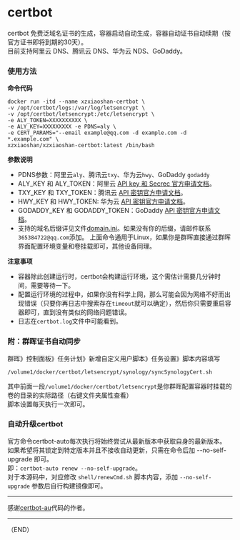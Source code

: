 # certbot  
certbot 免费泛域名证书的生成，容器启动自动生成，容器自动证书自动续期（按官方证书即将到期的30天）。   
目前支持阿里云 DNS、腾讯云 DNS、华为云 NDS、GoDaddy。  

### 使用方法 
**命令代码**  
```
docker run -itd --name xzxiaoshan-certbot \
-v /opt/certbot/logs:/var/log/letsencrypt \
-v /opt/certbot/letsencrypt:/etc/letsencrypt \
-e ALY_TOKEN=XXXXXXXXXX \
-e ALY_KEY=XXXXXXXXX -e PDNS=aly \
-e CERT_PARAMS="--email example@qq.com -d example.com -d *.example.com" \
xzxiaoshan/xzxiaoshan-certbot:latest /bin/bash
```
**参数说明**  
* PDNS参数：阿里云`aly`、腾讯云`txy`、华为云`hwy`、GoDaddy `godaddy` 
* ALY_KEY 和 ALY_TOKEN：阿里云 [API key 和 Secrec 官方申请文档](https://help.aliyun.com/knowledge_detail/38738.html)。
* TXY_KEY 和 TXY_TOKEN：腾讯云 [API 密钥官方申请文档](https://console.cloud.tencent.com/cam/capi)。
* HWY_KEY 和 HWY_TOKEN: 华为云 [API 密钥官方申请文档](https://support.huaweicloud.com/devg-apisign/api-sign-provide.html)。
* GODADDY_KEY 和 GODADDY_TOKEN：GoDaddy [API 密钥官方申请文档](https://developer.godaddy.com/getstarted)。
* 支持的域名后缀详见文件[domain.ini](https://raw.githubusercontent.com/xzxiaoshan/certbot/master/certbot-au/domain.ini)。如果没有你的后缀，请邮件联系`365384722@qq.com`添加。
上面命令通用于Linux，如果你是群晖直接通过群晖界面配置环境变量和卷挂载即可，其他设备同理。  

**注意事项**  
* 容器除此创建运行时，certbot会构建运行环境，这个需估计需要几分钟时间，需要等待一下。  
* 配置运行环境的过程中，如果你没有科学上网，那么可能会因为网络不好而出现错误（只要你再日志中搜索存在`timeout`就可以确定），然后你只需要重启容器即可，直到没有类似的网络问题错误。  
* 日志在`certbot.log`文件中可能看到。  

### 附：群晖证书自动同步  
群晖》控制面板》任务计划》新增自定义用户脚本》任务设置》脚本内容填写  
```
/volume1/docker/certbot/letsencrypt/synology/syncSynologyCert.sh
```
其中前面一段`/volume1/docker/certbot/letsencrypt`是你群晖配置容器时挂载的卷的目录的实际路径（右键文件夹属性查看）   
脚本设置每天执行一次即可。  

### 自动升级certbot
官方命令certbot-auto每次执行将始终尝试从最新版本中获取自身的最新版本。  
如果希望将其锁定到特定版本并且不接收自动更新，只需在命令后加 --no-self-upgrade 即可。  
即：`certbot-auto renew --no-self-upgrade`。  
对于本源码中，对应修改 `shell/renewCmd.sh` 脚本内容，添加 `--no-self-upgrade` 参数后自行构建镜像即可。  

---

感谢[certbot-au](https://github.com/ywdblog/certbot-letencrypt-wildcardcertificates-alydns-au)代码的作者。  

---

（END）

